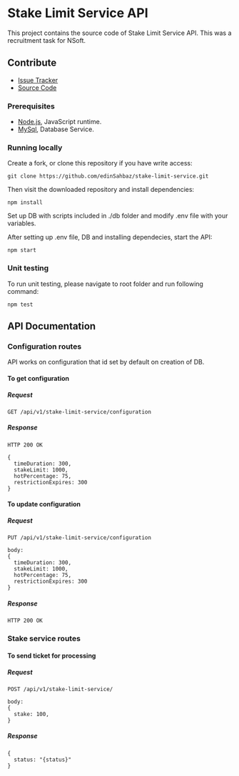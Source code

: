 # Stake Limit Service API

This project contains the source code of Stake Limit Service API. This was a recruitment task for NSoft.

## Contribute

- [Issue Tracker](https://github.com/edinSahbaz/stake-limit-service/issues)
- [Source Code](https://github.com/edinSahbaz/stake-limit-service)

### Prerequisites

- [Node.js](https://nodejs.org/en/), JavaScript runtime.
- [MySql](), Database Service.

### Running locally

Create a fork, or clone this repository if you have write access:

```shell
git clone https://github.com/edinSahbaz/stake-limit-service.git
```

Then visit the downloaded repository and install dependencies:

```shell
npm install
```

Set up DB with scripts included in ./db folder and modify .env file with your variables. 

After setting up .env file, DB and installing dependecies, start the API: 

```shell
npm start
```

### Unit testing

To run unit testing, please navigate to root folder and run following command:

```shell
npm test
```

## API Documentation

### Configuration routes

API works on configuration that id set by default on creation of DB.

#### To get configuration
##### Request

    GET /api/v1/stake-limit-service/configuration

##### Response
    
    HTTP 200 OK
    
    {
      timeDuration: 300,
      stakeLimit: 1000,
      hotPercentage: 75,
      restrictionExpires: 300
    }
    
#### To update configuration

##### Request

    PUT /api/v1/stake-limit-service/configuration
    
    body:
    { 
      timeDuration: 300,
      stakeLimit: 1000,
      hotPercentage: 75,
      restrictionExpires: 300
    }
    
##### Response
    
    HTTP 200 OK
    
### Stake service routes
    
#### To send ticket for processing

##### Request

    POST /api/v1/stake-limit-service/
    
    body:
    { 
      stake: 100,
    }
    
##### Response
    
    {
      status: "{status}"
    }
    
